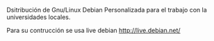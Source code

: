 Dsitribución de Gnu/Linux Debian Personalizada
para el trabajo con la universidades locales.

Para su contrucción se usa live debian http://live.debian.net/

